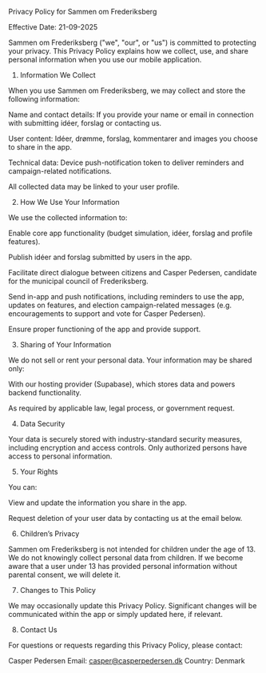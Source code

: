 Privacy Policy for Sammen om Frederiksberg

Effective Date: 21-09-2025

Sammen om Frederiksberg ("we", "our", or "us") is committed to protecting your privacy. This Privacy Policy explains how we collect, use, and share personal information when you use our mobile application.

1. Information We Collect

When you use Sammen om Frederiksberg, we may collect and store the following information:

Name and contact details: If you provide your name or email in connection with submitting idéer, forslag or contacting us.

User content: Idéer, drømme, forslag, kommentarer and images you choose to share in the app.

Technical data: Device push-notification token to deliver reminders and campaign-related notifications.

All collected data may be linked to your user profile.

2. How We Use Your Information

We use the collected information to:

Enable core app functionality (budget simulation, idéer, forslag and profile features).

Publish idéer and forslag submitted by users in the app.

Facilitate direct dialogue between citizens and Casper Pedersen, candidate for the municipal council of Frederiksberg.

Send in-app and push notifications, including reminders to use the app, updates on features, and election campaign-related messages (e.g. encouragements to support and vote for Casper Pedersen).

Ensure proper functioning of the app and provide support.

3. Sharing of Your Information

We do not sell or rent your personal data. Your information may be shared only:

With our hosting provider (Supabase), which stores data and powers backend functionality.

As required by applicable law, legal process, or government request.

4. Data Security

Your data is securely stored with industry-standard security measures, including encryption and access controls. Only authorized persons have access to personal information.

5. Your Rights

You can:

View and update the information you share in the app.

Request deletion of your user data by contacting us at the email below.

6. Children’s Privacy

Sammen om Frederiksberg is not intended for children under the age of 13. We do not knowingly collect personal data from children. If we become aware that a user under 13 has provided personal information without parental consent, we will delete it.

7. Changes to This Policy

We may occasionally update this Privacy Policy. Significant changes will be communicated within the app or simply updated here, if relevant.

8. Contact Us

For questions or requests regarding this Privacy Policy, please contact:

Casper Pedersen
Email: casper@casperpedersen.dk
Country: Denmark

